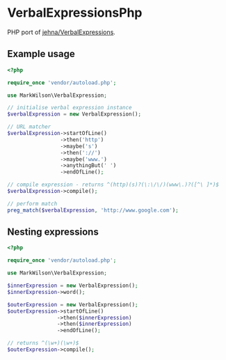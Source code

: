 # VerbalExpressionsPhp

PHP port of [jehna/VerbalExpressions][1].

## Example usage

```` php
<?php

require_once 'vendor/autoload.php';

use MarkWilson\VerbalExpression;

// initialise verbal expression instance
$verbalExpression = new VerbalExpression();

// URL matcher
$verbalExpression->startOfLine()
                 ->then('http')
                 ->maybe('s')
                 ->then('://')
                 ->maybe('www.')
                 ->anythingBut(' ')
                 ->endOfLine();

// compile expression - returns ^(http)(s)?(\:\/\/)(www\.)?([^\ ]*)$
$verbalExpression->compile();

// perform match
preg_match($verbalExpression, 'http://www.google.com');
````

## Nesting expressions

```` php
<?php

require_once 'vendor/autoload.php';

use MarkWilson\VerbalExpression;

$innerExpression = new VerbalExpression();
$innerExpression->word();

$outerExpression = new VerbalExpression();
$outerExpression->startOfLine()
                ->then($innerExpression)
                ->then($innerExpression)
                ->endOfLine();

// returns ^(\w+)(\w+)$
$outerExpression->compile();
````



  [1]: https://github.com/jehna/VerbalExpressions "jehna/VerbalExpressions"
